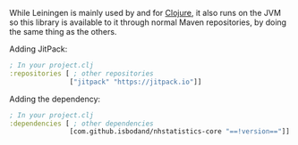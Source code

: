 While Leiningen is mainly used by and for [Clojure](https://clojure.org), it also runs on the JVM so this library is 
available to it through normal Maven repositories, by doing the same thing as the others.

Adding JitPack:
```clojure
; In your project.clj
:repositories [ ; other repositories
               ["jitpack" "https://jitpack.io"]]
```
Adding the dependency:
```clojure
; In your project.clj
:dependencies [ ; other dependencies
               [com.github.isbodand/nhstatistics-core "==!version=="]]
```
